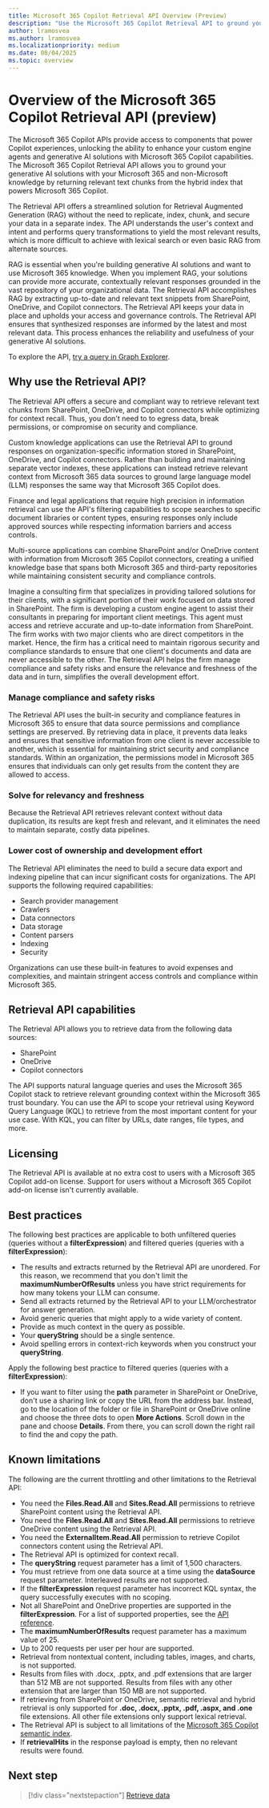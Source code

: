```yaml
---
title: Microsoft 365 Copilot Retrieval API Overview (Preview)
description: "Use the Microsoft 365 Copilot Retrieval API to ground your AI solutions with accurate, secure, and contextually relevant data from SharePoint, OneDrive, and Copilot connectors."
author: lramosvea
ms.author: lramosvea
ms.localizationpriority: medium
ms.date: 08/04/2025
ms.topic: overview
---
```


# Overview of the Microsoft 365 Copilot Retrieval API (preview)

The Microsoft 365 Copilot APIs provide access to components that power Copilot experiences, unlocking the ability to enhance your custom engine agents and generative AI solutions with Microsoft 365 Copilot capabilities. The Microsoft 365 Copilot Retrieval API allows you to ground your generative AI solutions with your Microsoft 365 and non-Microsoft knowledge by returning relevant text chunks from the hybrid index that powers Microsoft 365 Copilot.

The Retrieval API offers a streamlined solution for Retrieval Augmented Generation (RAG) without the need to replicate, index, chunk, and secure your data in a separate index. The API understands the user's context and intent and performs query transformations to yield the most relevant results, which is more difficult to achieve with lexical search or even basic RAG from alternate sources.

RAG is essential when you're building generative AI solutions and want to use Microsoft 365 knowledge. When you implement RAG, your solutions can provide more accurate, contextually relevant responses grounded in the vast repository of your organizational data. The Retrieval API accomplishes RAG by extracting up-to-date and relevant text snippets from SharePoint, OneDrive, and Copilot connectors. The Retrieval API keeps your data in place and upholds your access and governance controls. The Retrieval API ensures that synthesized responses are informed by the latest and most relevant data. This process enhances the reliability and usefulness of your generative AI solutions.

To explore the API, [try a query in Graph Explorer](https://aka.ms/try_copilot_retrieval_API_overview).

## Why use the Retrieval API?

The Retrieval API offers a secure and compliant way to retrieve relevant text chunks from SharePoint, OneDrive, and Copilot connectors while optimizing for context recall. Thus, you don't need to to egress data, break permissions, or compromise on security and compliance.

Custom knowledge applications can use the Retrieval API to ground responses on organization-specific information stored in SharePoint, OneDrive, and Copilot connectors. Rather than building and maintaining separate vector indexes, these applications can instead retrieve relevant context from Microsoft 365 data sources to ground large language model (LLM) responses the same way that Microsoft 365 Copilot does.

Finance and legal applications that require high precision in information retrieval can use the API's filtering capabilities to scope searches to specific document libraries or content types, ensuring responses only include approved sources while respecting information barriers and access controls.

Multi-source applications can combine SharePoint and/or OneDrive content with information from Microsoft 365 Copilot connectors, creating a unified knowledge base that spans both Microsoft 365 and third-party repositories while maintaining consistent security and compliance controls.

Imagine a consulting firm that specializes in providing tailored solutions for their clients, with a significant portion of their work focused on data stored in SharePoint. The firm is developing a custom engine agent to assist their consultants in preparing for important client meetings. This agent must access and retrieve accurate and up-to-date information from SharePoint. The firm works with two major clients who are direct competitors in the market. Hence, the firm has a critical need to maintain rigorous security and compliance standards to ensure that one client's documents and data are never accessible to the other. The Retrieval API helps the firm manage compliance and safety risks and ensure the relevance and freshness of the data and in turn, simplifies the overall development effort.

### Manage compliance and safety risks

The Retrieval API uses the built-in security and compliance features in Microsoft 365 to ensure that data source permissions and compliance settings are preserved. By retrieving data in place, it prevents data leaks and ensures that sensitive information from one client is never accessible to another, which is essential for maintaining strict security and compliance standards. Within an organization, the permissions model in Microsoft 365 ensures that individuals can only get results from the content they are allowed to access.

### Solve for relevancy and freshness

Because the Retrieval API retrieves relevant context without data duplication, its results are kept fresh and relevant, and it eliminates the need to maintain separate, costly data pipelines.

### Lower cost of ownership and development effort

The Retrieval API eliminates the need to build a secure data export and indexing pipeline that can incur significant costs for organizations. The API supports the following required capabilities:

- Search provider management
- Crawlers
- Data connectors
- Data storage
- Content parsers
- Indexing
- Security

Organizations can use these built-in features to avoid expenses and complexities, and maintain stringent access controls and compliance within Microsoft 365.

## Retrieval API capabilities

The Retrieval API allows you to retrieve data from the following data sources:

- SharePoint
- OneDrive
- Copilot connectors

The API supports natural language queries and uses the Microsoft 365 Copilot stack to retrieve relevant grounding context within the Microsoft 365 trust boundary. You can use the API to scope your retrieval using Keyword Query Language (KQL) to retrieve from the most important content for your use case. With KQL, you can filter by URLs, date ranges, file types, and more.

## Licensing

The Retrieval API is available at no extra cost to users with a Microsoft 365 Copilot add-on license. Support for users without a Microsoft 365 Copilot add-on license isn't currently available.

## Best practices

The following best practices are applicable to both unfiltered queries (queries without a **filterExpression**) and filtered queries (queries with a **filterExpression**):

- The results and extracts returned by the Retrieval API are unordered. For this reason, we recommend that you don't limit the **maximumNumberOfResults** unless you have strict requirements for how many tokens your LLM can consume.
- Send all extracts returned by the Retrieval API to your LLM/orchestrator for answer generation.
- Avoid generic queries that might apply to a wide variety of content.
- Provide as much context in the query as possible.
- Your **queryString** should be a single sentence.
- Avoid spelling errors in context-rich keywords when you construct your **queryString**.

Apply the following best practice to filtered queries (queries with a **filterExpression**):

- If you want to filter using the **path** parameter in SharePoint or OneDrive, don't use a sharing link or copy the URL from the address bar. Instead, go to the location of the folder or file in SharePoint or OneDrive online and choose the three dots to open **More Actions**. Scroll down in the pane and choose **Details**. From there, you can scroll down the right rail to find the and copy the path.

## Known limitations

The following are the current throttling and other limitations to the Retrieval API:

- You need the **Files.Read.All** and **Sites.Read.All** permissions to retrieve SharePoint content using the Retrieval API.
- You need the **Files.Read.All** and **Sites.Read.All** permissions to retrieve OneDrive content using the Retrieval API.
- You need the **ExternalItem.Read.All** permission to retrieve Copilot connectors content using the Retrieval API.
- The Retrieval API is optimized for context recall.
- The **queryString** request parameter has a limit of 1,500 characters.
- You must retrieve from one data source at a time using the **dataSource** request parameter. Interleaved results are not supported.
- If the **filterExpression** request parameter has incorrect KQL syntax, the query successfully executes with no scoping.
- Not all SharePoint and OneDrive properties are supported in the **filterExpression**. For a list of supported properties, see the  [API reference](copilotroot-retrieval.md).
- The **maximumNumberOfResults** request parameter has a maximum value of 25.
- Up to 200 requests per user per hour are supported.
- Retrieval from nontextual content, including tables, images, and charts, is not supported.
- Results from files with .docx, .pptx, and .pdf extensions that are larger than 512 MB are not supported. Results from files with any other extension that are larger than 150 MB are not supported.
- If retrieving from SharePoint or OneDrive, semantic retrieval and hybrid retrieval is only supported for **.doc, .docx, .pptx, .pdf, .aspx, and .one** file extensions. All other file extensions only support lexical retrieval.
- The Retrieval API is subject to all limitations of the [Microsoft 365 Copilot semantic index](/microsoftsearch/semantic-index-for-copilot).
- If **retrievalHits** in the response payload is empty, then no relevant results were found.

## Next step

> [!div class="nextstepaction"]
> [Retrieve data](copilotroot-retrieval.md)
